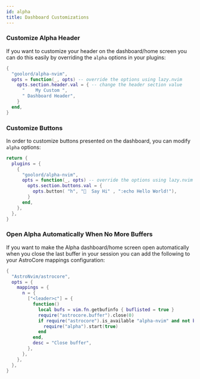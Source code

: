 ```yaml
---
id: alpha
title: Dashboard Customizations
---
```


### Customize Alpha Header

If you want to customize your header on the dashboard/home screen you can do this easily by overriding the `alpha` options in your plugins:

```lua
{
  "goolord/alpha-nvim",
  opts = function(_, opts) -- override the options using lazy.nvim
    opts.section.header.val = { -- change the header section value
      "    My Custom ",
      " Dashboard Header",
    }
  end,
}
```

### Customize Buttons

In order to customize buttons presented on the dashboard, you can modify `alpha` options:

```lua
return {
  plugins = {
    {
      "goolord/alpha-nvim",
      opts = function(_, opts) -- override the options using lazy.nvim
        opts.section.buttons.val = {
          opts.button( "h", "  Say Hi" , ":echo Hello World!"),
        }
      end,
    },
  },
}
```

### Open Alpha Automatically When No More Buffers

If you want to make the Alpha dashboard/home screen open automatically when you close the last buffer in your session you can add the following to your AstroCore mappings configuration:

```lua
{
  "AstroNvim/astrocore",
  opts = {
    mappings = {
      n = {
        ["<leader>c"] = {
          function()
            local bufs = vim.fn.getbufinfo { buflisted = true }
            require("astrocore.buffer").close(0)
            if require("astrocore").is_available "alpha-nvim" and not bufs[2] then
              require("alpha").start(true)
            end
          end,
          desc = "Close buffer",
        },
      },
    },
  },
}
```
